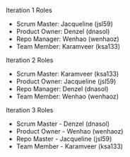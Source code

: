 Iteration 1 Roles

- Scrum Master: Jacqueline (jsl59)
- Product Owner: Denzel (dnasol)
- Repo Manager: Wenhao (wenhaoz)
- Team Member: Karamveer (ksa133)

Iteration 2 Roles

- Scrum Master: Karamveer (ksa133)
- Product Owner: Jacqueline (jsl59)
- Repo Manager: Denzel (dnasol)
- Team Member: Wenhao (wenhaoz)

Iteration 3 Roles
- Scrum Master - Denzel (dnasol)
- Product Owner - Wenhao (wenhaoz)
- Repo Master - Jacqueline (jsl59)
- Team Member - Karamveer (ksa133)